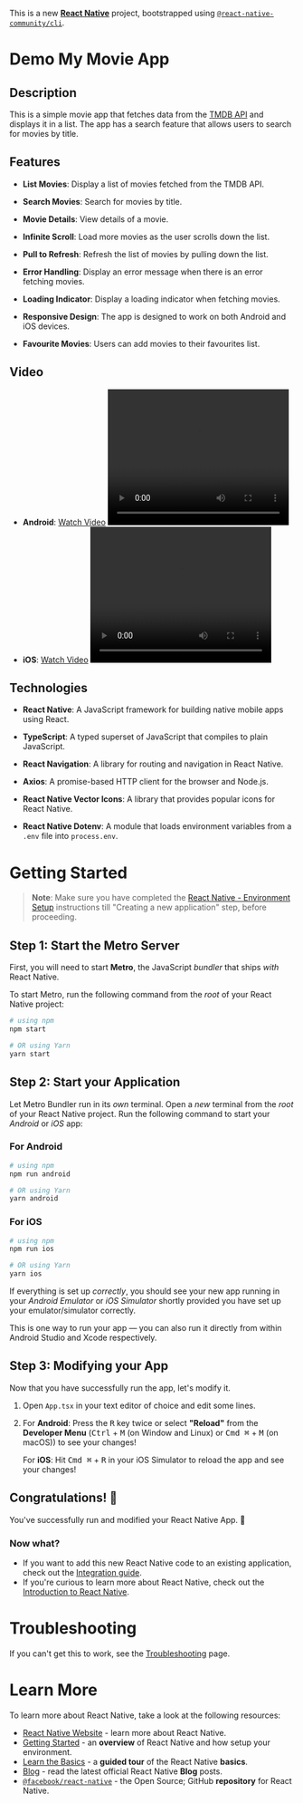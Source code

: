 This is a new [**React Native**](https://reactnative.dev) project, bootstrapped using [`@react-native-community/cli`](https://github.com/react-native-community/cli).

# Demo My Movie App

<!-- Show Video Link Android and IOS under folder demo -->

## Description

This is a simple movie app that fetches data from the [TMDB API](https://www.themoviedb.org/documentation/api) and displays it in a list. The app has a search feature that allows users to search for movies by title.

## Features

- **List Movies**: Display a list of movies fetched from the TMDB API.

- **Search Movies**: Search for movies by title.

- **Movie Details**: View details of a movie.

- **Infinite Scroll**: Load more movies as the user scrolls down the list.

- **Pull to Refresh**: Refresh the list of movies by pulling down the list.

- **Error Handling**: Display an error message when there is an error fetching movies.

- **Loading Indicator**: Display a loading indicator when fetching movies.

- **Responsive Design**: The app is designed to work on both Android and iOS devices.

- **Favourite Movies**: Users can add movies to their favourites list.

## Video

- **Android**: [Watch Video](https://github.com/kennyowj961127/RNMyMovieDemo/blob/main/demo/RN_ANDROID.mp4)
<video src="/demo/RN_ANDROID.mp4" width="320" height="240" controls></video>
- **iOS**: [Watch Video](https://github.com/kennyowj961127/RNMyMovieDemo/blob/main/demo/RN_IOS.MP4)
<video src="/demo/RN_IOS.MP4" width="320" height="240" controls></video>

## Technologies

- **React Native**: A JavaScript framework for building native mobile apps using React.

- **TypeScript**: A typed superset of JavaScript that compiles to plain JavaScript.

- **React Navigation**: A library for routing and navigation in React Native.

- **Axios**: A promise-based HTTP client for the browser and Node.js.

- **React Native Vector Icons**: A library that provides popular icons for React Native.

- **React Native Dotenv**: A module that loads environment variables from a `.env` file into `process.env`.




# Getting Started

>**Note**: Make sure you have completed the [React Native - Environment Setup](https://reactnative.dev/docs/environment-setup) instructions till "Creating a new application" step, before proceeding.

## Step 1: Start the Metro Server

First, you will need to start **Metro**, the JavaScript _bundler_ that ships _with_ React Native.

To start Metro, run the following command from the _root_ of your React Native project:

```bash
# using npm
npm start

# OR using Yarn
yarn start
```

## Step 2: Start your Application

Let Metro Bundler run in its _own_ terminal. Open a _new_ terminal from the _root_ of your React Native project. Run the following command to start your _Android_ or _iOS_ app:

### For Android

```bash
# using npm
npm run android

# OR using Yarn
yarn android
```

### For iOS

```bash
# using npm
npm run ios

# OR using Yarn
yarn ios
```

If everything is set up _correctly_, you should see your new app running in your _Android Emulator_ or _iOS Simulator_ shortly provided you have set up your emulator/simulator correctly.

This is one way to run your app — you can also run it directly from within Android Studio and Xcode respectively.

## Step 3: Modifying your App

Now that you have successfully run the app, let's modify it.

1. Open `App.tsx` in your text editor of choice and edit some lines.
2. For **Android**: Press the <kbd>R</kbd> key twice or select **"Reload"** from the **Developer Menu** (<kbd>Ctrl</kbd> + <kbd>M</kbd> (on Window and Linux) or <kbd>Cmd ⌘</kbd> + <kbd>M</kbd> (on macOS)) to see your changes!

   For **iOS**: Hit <kbd>Cmd ⌘</kbd> + <kbd>R</kbd> in your iOS Simulator to reload the app and see your changes!

## Congratulations! :tada:

You've successfully run and modified your React Native App. :partying_face:

### Now what?

- If you want to add this new React Native code to an existing application, check out the [Integration guide](https://reactnative.dev/docs/integration-with-existing-apps).
- If you're curious to learn more about React Native, check out the [Introduction to React Native](https://reactnative.dev/docs/getting-started).

# Troubleshooting

If you can't get this to work, see the [Troubleshooting](https://reactnative.dev/docs/troubleshooting) page.

# Learn More

To learn more about React Native, take a look at the following resources:

- [React Native Website](https://reactnative.dev) - learn more about React Native.
- [Getting Started](https://reactnative.dev/docs/environment-setup) - an **overview** of React Native and how setup your environment.
- [Learn the Basics](https://reactnative.dev/docs/getting-started) - a **guided tour** of the React Native **basics**.
- [Blog](https://reactnative.dev/blog) - read the latest official React Native **Blog** posts.
- [`@facebook/react-native`](https://github.com/facebook/react-native) - the Open Source; GitHub **repository** for React Native.
